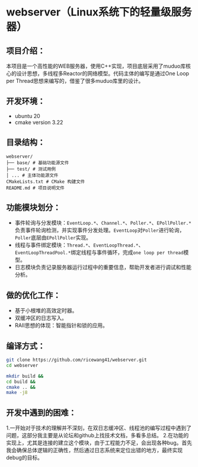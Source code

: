 # webserver（Linux系统下的轻量级服务器）
## 项目介绍：
本项目是一个高性能的WEB服务器，使用C++实现，项目底层采用了muduo库核心的设计思想，多线程多Reactor的网络模型。代码主体的编写是通过One Loop per Thread思想来编写的，借鉴了很多muduo库里的设计。
## 开发环境：
* ubuntu 20
* cmake version 3.22
## 目录结构：
```shell
webserver/
├── base/ # 基础功能源文件
├── test/ # 测试用例
│ ... # 主体功能源文件 
CMakeLists.txt # CMake 构建文件
README.md # 项目说明文件
```
## 功能模块划分：
- 事件轮询与分发模块：`EventLoop.*`、`Channel.*`、`Poller.*`、`EPollPoller.*`负责事件轮询检测，并实现事件分发处理。`EventLoop`对`Poller`进行轮询，`Poller`底层由`EPollPoller`实现。
- 线程与事件绑定模块：`Thread.*`、`EventLoopThread.*`、`EventLoopThreadPool.*`绑定线程与事件循环，完成`one loop per thread`模型。
- 日志模块负责记录服务器运行过程中的重要信息，帮助开发者进行调试和性能分析。
## 做的优化工作：
- 基于小根堆的高效定时器。
- 双缓冲区的日志写入。
- RAII思想的体现：智能指针和锁的应用。
## 编译方式：
```bash
git clone https://github.com/ricewang41/webserver.git
cd webserver
```

```bash
mkdir build &&
cd build &&
cmake .. &&
make -j8
```
## 开发中遇到的困难：
1.一开始对于技术的理解并不深刻，在双日志缓冲区、线程池的编写过程中遇到了问题，这部分我主要是从论坛和github上找技术文档，多看多总结。
2.在功能的实现上，尤其是连接的建立这个模块，由于工程能力不足，会出现各种bug。首先我会确保总体逻辑的正确性，然后通过日志系统来定位出错的地方，最终实现debug的目标。
